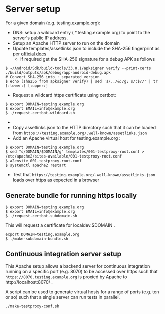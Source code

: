 # Server setup

For a given domain (e.g. testing.example.org):

* DNS: setup a wildcard entry ( *.testing.example.org) to point to the server's public IP address.  
* Setup an Apache HTTP server to run on the domain
* Update templates/assetlinks.json to include the SHA-256 fingerprint as per [official docs](https://developer.android.com/training/app-links#manage-verify)
    * If required get the SHA-256 signature for a debug APK as follows
```
$ ~/Android/Sdk/build-tools/33.0.1/apksigner verify --print-certs ./build/outputs/apk/debug/app-android-debug.apk
# Convert SHA-256 into : separated version
$ echo (sha256 from apksigner verify) | sed 's/../&:/g; s/:$//' | tr [:lower:] [:upper:]
```
* Request a wildcard https certificate using certbot:

```
$ export DOMAIN=testing.example.org
$ export EMAIL=info@example.org
$ ./request-certbot-wildcard.sh
```
* 
* Copy assetlinks.json to the HTTP directory such that it can be loaded from ```https://testing.example.org/.well-known/assetlinks.json```
* Add an Apache virtual host for testing.example.org :

```
$ export DOMAIN=testing.example.org
$ sed "s/DOMAIN/$DOMAIN/g" templates/001-testproxy-root.conf > /etc/apache2/sites-available/001-testproxy-root.conf
$ a2ensite 001-testproxy-root.conf
$ systemctl apache2 restart
```

* Test that ```https://testing.example.org/.well-known/assetlinks.json``` loads over https as expected in a browser

## Generate bundle for running https locally

```
$ export DOMAIN=testing.example.org
$ export EMAIL=info@example.org
$ ./request-certbot-subdomain.sh
```

This will request a certificate for localdev.$DOMAIN .

```
export DOMAIN=testing.example.org
$ ./make-subdomain-bundle.sh
```



## Continuous integration server setup

This Apache setup allows a backend server for continuous integration running on a specific port (e.g. 8070) to
be accessed over https such that ```https://8070.testing.example.org``` is proxied by Apache to http://localhost:8070/ .

A script can be used to generate virtual hosts for a range of ports (e.g. ten or so) such that a single server can
run tests in parallel.

```
./make-testproxy-conf.sh
```




